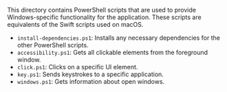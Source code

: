 This directory contains PowerShell scripts that are used to provide Windows-specific functionality for the application. These scripts are equivalents of the Swift scripts used on macOS.

- `install-dependencies.ps1`: Installs any necessary dependencies for the other PowerShell scripts.
- `accessibility.ps1`: Gets all clickable elements from the foreground window.
- `click.ps1`: Clicks on a specific UI element.
- `key.ps1`: Sends keystrokes to a specific application.
- `windows.ps1`: Gets information about open windows.
